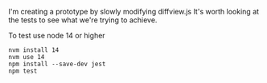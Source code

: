 I'm creating a prototype by slowly modifying diffview.js 
It's worth looking at the tests to see what we're trying to achieve.

To test use node 14 or higher

```
nvm install 14
nvm use 14
npm install --save-dev jest
npm test
```
